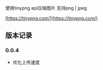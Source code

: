 使用tinypng api压缩图片 支持png | jpeg

[https://tinypng.com/](https://tinypng.com/)

## 版本记录

### 0.0.4
- 优化上传速度